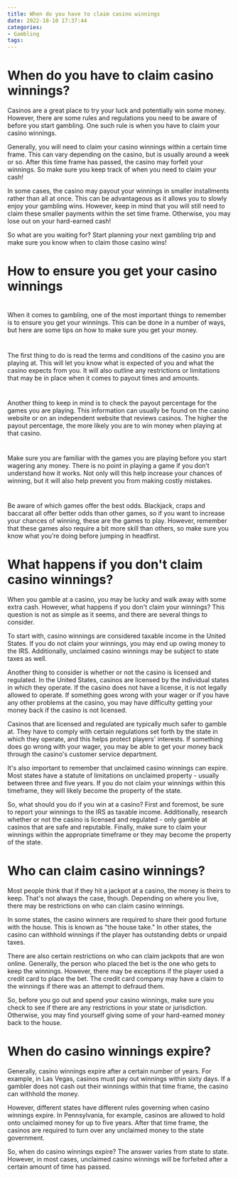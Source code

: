 ```yaml
---
title: When do you have to claim casino winnings
date: 2022-10-10 17:37:44
categories:
- Gambling
tags:
---
```



#  When do you have to claim casino winnings?

 Casinos are a great place to try your luck and potentially win some money. However, there are some rules and regulations you need to be aware of before you start gambling. One such rule is when you have to claim your casino winnings.

Generally, you will need to claim your casino winnings within a certain time frame. This can vary depending on the casino, but is usually around a week or so. After this time frame has passed, the casino may forfeit your winnings. So make sure you keep track of when you need to claim your cash!

In some cases, the casino may payout your winnings in smaller installments rather than all at once. This can be advantageous as it allows you to slowly enjoy your gambling wins. However, keep in mind that you will still need to claim these smaller payments within the set time frame. Otherwise, you may lose out on your hard-earned cash!

So what are you waiting for? Start planning your next gambling trip and make sure you know when to claim those casino wins!

#  How to ensure you get your casino winnings

#

When it comes to gambling, one of the most important things to remember is to ensure you get your winnings. This can be done in a number of ways, but here are some tips on how to make sure you get your money.

#

The first thing to do is read the terms and conditions of the casino you are playing at. This will let you know what is expected of you and what the casino expects from you. It will also outline any restrictions or limitations that may be in place when it comes to payout times and amounts.

#

Another thing to keep in mind is to check the payout percentage for the games you are playing. This information can usually be found on the casino website or on an independent website that reviews casinos. The higher the payout percentage, the more likely you are to win money when playing at that casino.

#

Make sure you are familiar with the games you are playing before you start wagering any money. There is no point in playing a game if you don’t understand how it works. Not only will this help increase your chances of winning, but it will also help prevent you from making costly mistakes.

#

Be aware of which games offer the best odds. Blackjack, craps and baccarat all offer better odds than other games, so if you want to increase your chances of winning, these are the games to play. However, remember that these games also require a bit more skill than others, so make sure you know what you’re doing before jumping in headfirst.

#  What happens if you don't claim casino winnings?

When you gamble at a casino, you may be lucky and walk away with some extra cash. However, what happens if you don't claim your winnings? This question is not as simple as it seems, and there are several things to consider.

To start with, casino winnings are considered taxable income in the United States. If you do not claim your winnings, you may end up owing money to the IRS. Additionally, unclaimed casino winnings may be subject to state taxes as well.

Another thing to consider is whether or not the casino is licensed and regulated. In the United States, casinos are licensed by the individual states in which they operate. If the casino does not have a license, it is not legally allowed to operate. If something goes wrong with your wager or if you have any other problems at the casino, you may have difficulty getting your money back if the casino is not licensed.

Casinos that are licensed and regulated are typically much safer to gamble at. They have to comply with certain regulations set forth by the state in which they operate, and this helps protect players' interests. If something does go wrong with your wager, you may be able to get your money back through the casino's customer service department.

It's also important to remember that unclaimed casino winnings can expire. Most states have a statute of limitations on unclaimed property - usually between three and five years. If you do not claim your winnings within this timeframe, they will likely become the property of the state.

So, what should you do if you win at a casino? First and foremost, be sure to report your winnings to the IRS as taxable income. Additionally, research whether or not the casino is licensed and regulated - only gamble at casinos that are safe and reputable. Finally, make sure to claim your winnings within the appropriate timeframe or they may become the property of the state.

#  Who can claim casino winnings?

Most people think that if they hit a jackpot at a casino, the money is theirs to keep. That's not always the case, though. Depending on where you live, there may be restrictions on who can claim casino winnings.

In some states, the casino winners are required to share their good fortune with the house. This is known as "the house take." In other states, the casino can withhold winnings if the player has outstanding debts or unpaid taxes.

There are also certain restrictions on who can claim jackpots that are won online. Generally, the person who placed the bet is the one who gets to keep the winnings. However, there may be exceptions if the player used a credit card to place the bet. The credit card company may have a claim to the winnings if there was an attempt to defraud them.

So, before you go out and spend your casino winnings, make sure you check to see if there are any restrictions in your state or jurisdiction. Otherwise, you may find yourself giving some of your hard-earned money back to the house.

#  When do casino winnings expire?

Generally, casino winnings expire after a certain number of years. For example, in Las Vegas, casinos must pay out winnings within sixty days. If a gambler does not cash out their winnings within that time frame, the casino can withhold the money.

However, different states have different rules governing when casino winnings expire. In Pennsylvania, for example, casinos are allowed to hold onto unclaimed money for up to five years. After that time frame, the casinos are required to turn over any unclaimed money to the state government.

So, when do casino winnings expire? The answer varies from state to state. However, in most cases, unclaimed casino winnings will be forfeited after a certain amount of time has passed.